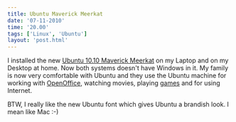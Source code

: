 ```yaml
---
title: Ubuntu Maverick Meerkat
date: '07-11-2010'
time: '20.00'
tags: ['Linux', 'Ubuntu']
layout: 'post.html'
---
```


I installed the new [Ubuntu 10.10 Maverick Meerkat](http://www.ubuntu.com/desktop) on my Laptop and on my Desktop at home. Now both systems doesn't have Windows in it. My family is now very comfortable with Ubuntu and they use the Ubuntu machine for working with [OpenOffice](http://www.openoffice.org), watching movies, playing [games](http://2dboy.com/games.php) and for using Internet.

BTW, I really like the new Ubuntu font which gives Ubuntu a brandish look. I mean like Mac :-)
